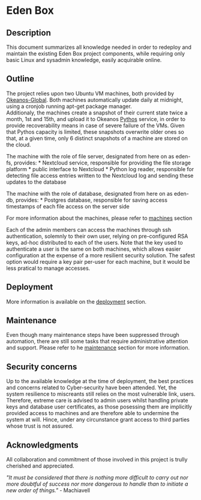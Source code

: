 # Eden Box

## Description
This document summarizes all knowledge needed in order to redeploy and maintain the existing Eden Box project components, while requiring only basic Linux and
sysadmin knowledge, easily acquirable online.

## Outline
The project relies upon two Ubuntu VM machines, both provided by [Okeanos-Global](./services/okeanos.md).
Both machines automatically update daily at midnight, using a cronjob running apt-get package manager.  
Additionaly, the machines create a snapshot of their current state twice a month, 1st and 15th, and upload it to Okeanos [Pythos](./services/okeanos.md#pythos) service, in order to provide recoverability means in case of severe failure of the VMs.
Given that Pythos capacity is limited, these snapshots overwrite older ones so that, at a given time, only 6 distinct snapshots of a machine are stored on the cloud.

The machine with the role of file server, designated from here on as eden-fs, provides:
	* Nextcloud service, responsible for providing the file storage platform
	* public interface to Nextcloud
	* Python log reader, responsible for detecting file access entries written to the Nextcloud log and sending these updates to the database

The machine with the role of database, designated from here on as eden-db, provides:
	* Postgres database, responsible for saving access timestamps of each file access on the server side
	<!--* TODO add Data Science capabilities information -->

For more information about the machines, please refer to [machines](./service/machines.md) section

Each of the admin members can access the machines through ssh authentication, solemnly to their own user, relying on pre-configured RSA keys, ad-hoc distributed to each of the users.
Note that the key used to authenticate a user is the same on both machines, which allows easier configuration at the expense of a more resilient security solution.
The safest option would require a key pair per-user for each machine, but it would be less pratical to manage accesses.

## Deployment
More information is available on the [deployment](./deployment/) section. 

## Maintenance
Even though many maintenance steps have been suppressed through automation, there are still some tasks that require administrative attention and support. 
Please refer to he [maintenance](./maintenance/) section for more information.

## Security concerns
Up to the available knowledge at the time of deployment, the best practices and concerns related to Cyber-security have been attended. Yet, the system resilience to miscreants still relies on the most vulnerable link, users. Therefore, extreme care is advised to admin users whilst handling private keys and database user certificates, as those posessing them are implicitly provided access to machines and are therefore able to undermine the system at will. Hince, under any circunstance grant access to third parties whose trust is not assured.

## Acknowledgments
All collaboration and commitment of those involved in this project is trully cherished and appreciated.

_"It must be considered that there is nothing more difficult to carry out nor more doubtful of success nor more dangerous to handle than to initiate a new order of things."_ - Machiavell
